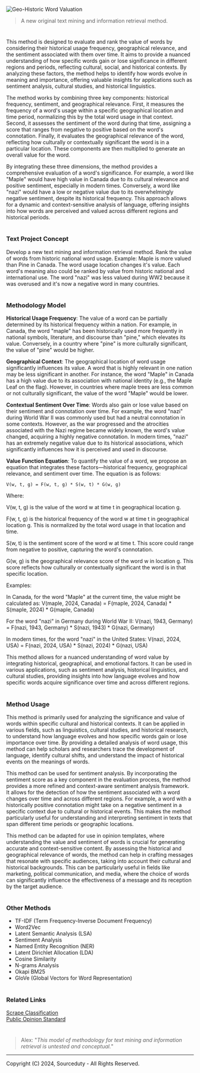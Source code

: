 ![Geo-Historic Word Valuation](https://github.com/user-attachments/assets/113ab541-9d04-4bed-85b0-52c3f0625cc5)

> A new original text mining and information retrieval method.

#

This method is designed to evaluate and rank the value of words by considering their historical usage frequency, geographical relevance, and the sentiment associated with them over time. It aims to provide a nuanced understanding of how specific words gain or lose significance in different regions and periods, reflecting cultural, social, and historical contexts. By analyzing these factors, the method helps to identify how words evolve in meaning and importance, offering valuable insights for applications such as sentiment analysis, cultural studies, and historical linguistics.

The method works by combining three key components: historical frequency, sentiment, and geographical relevance. First, it measures the frequency of a word's usage within a specific geographical location and time period, normalizing this by the total word usage in that context. Second, it assesses the sentiment of the word during that time, assigning a score that ranges from negative to positive based on the word's connotation. Finally, it evaluates the geographical relevance of the word, reflecting how culturally or contextually significant the word is in a particular location. These components are then multiplied to generate an overall value for the word.

By integrating these three dimensions, the method provides a comprehensive evaluation of a word's significance. For example, a word like "Maple" would have high value in Canada due to its cultural relevance and positive sentiment, especially in modern times. Conversely, a word like "nazi" would have a low or negative value due to its overwhelmingly negative sentiment, despite its historical frequency. This approach allows for a dynamic and context-sensitive analysis of language, offering insights into how words are perceived and valued across different regions and historical periods.

#
### Text Project Concept

Develop a new text mining and information retrieval method. Rank the value of words from historic national word usage. Example: Maple is more valued than Pine in Canada. The word usage location changes it's value. Each word's meaning also could be ranked by value from historic national and international use. The word "nazi" was less valued during WW2 because it was overused and it's now a negative word in many countries.

#
### Methodology Model

**Historical Usage Frequency**: The value of a word can be partially determined by its historical frequency within a nation. For example, in Canada, the word "maple" has been historically used more frequently in national symbols, literature, and discourse than "pine," which elevates its value. Conversely, in a country where "pine" is more culturally significant, the value of "pine" would be higher.

**Geographical Context**: The geographical location of word usage significantly influences its value. A word that is highly relevant in one nation may be less significant in another. For instance, the word "Maple" in Canada has a high value due to its association with national identity (e.g., the Maple Leaf on the flag). However, in countries where maple trees are less common or not culturally significant, the value of the word "Maple" would be lower.

**Contextual Sentiment Over Time**: Words also gain or lose value based on their sentiment and connotation over time. For example, the word "nazi" during World War II was commonly used but had a neutral connotation in some contexts. However, as the war progressed and the atrocities associated with the Nazi regime became widely known, the word's value changed, acquiring a highly negative connotation. In modern times, "nazi" has an extremely negative value due to its historical associations, which significantly influences how it is perceived and used in discourse.

**Value Function Equation**: To quantify the value of a word, we propose an equation that integrates these factors—historical frequency, geographical relevance, and sentiment over time. The equation is as follows:

```
V(w, t, g) = F(w, t, g) * S(w, t) * G(w, g)
```

Where:

V(w, t, g) is the value of the word w at time t in geographical location g.

F(w, t, g) is the historical frequency of the word w at time t in geographical location g. This is normalized by the total word usage in that location and time.

S(w, t) is the sentiment score of the word w at time t. This score could range from negative to positive, capturing the word's connotation.

G(w, g) is the geographical relevance score of the word w in location g. This score reflects how culturally or contextually significant the word is in that specific location.

Examples:

In Canada, for the word "Maple" at the current time, the value might be calculated as:
V(maple, 2024, Canada) = F(maple, 2024, Canada) * S(maple, 2024) * G(maple, Canada)

For the word "nazi" in Germany during World War II:
V(nazi, 1943, Germany) = F(nazi, 1943, Germany) * S(nazi, 1943) * G(nazi, Germany)

In modern times, for the word "nazi" in the United States:
V(nazi, 2024, USA) = F(nazi, 2024, USA) * S(nazi, 2024) * G(nazi, USA)

This method allows for a nuanced understanding of word value by integrating historical, geographical, and emotional factors. It can be used in various applications, such as sentiment analysis, historical linguistics, and cultural studies, providing insights into how language evolves and how specific words acquire significance over time and across different regions.

#
### Method Usage

This method is primarily used for analyzing the significance and value of words within specific cultural and historical contexts. It can be applied in various fields, such as linguistics, cultural studies, and historical research, to understand how language evolves and how specific words gain or lose importance over time. By providing a detailed analysis of word usage, this method can help scholars and researchers trace the development of language, identify cultural shifts, and understand the impact of historical events on the meanings of words.

This method can be used for sentiment analysis. By incorporating the sentiment score as a key component in the evaluation process, the method provides a more refined and context-aware sentiment analysis framework. It allows for the detection of how the sentiment associated with a word changes over time and across different regions. For example, a word with a historically positive connotation might take on a negative sentiment in a specific context due to cultural or historical events. This makes the method particularly useful for understanding and interpreting sentiment in texts that span different time periods or geographic locations.

This method can be adapted for use in opinion templates, where understanding the value and sentiment of words is crucial for generating accurate and context-sensitive content. By assessing the historical and geographical relevance of words, the method can help in crafting messages that resonate with specific audiences, taking into account their cultural and historical backgrounds. This can be particularly useful in fields like marketing, political communication, and media, where the choice of words can significantly influence the effectiveness of a message and its reception by the target audience.

#
### Other Methods

- TF-IDF (Term Frequency-Inverse Document Frequency)
- Word2Vec
- Latent Semantic Analysis (LSA)
- Sentiment Analysis
- Named Entity Recognition (NER)
- Latent Dirichlet Allocation (LDA)
- Cosine Similarity
- N-grams Analysis
- Okapi BM25
- GloVe (Global Vectors for Word Representation)

#
### Related Links

[Scrape Classification](https://github.com/sourceduty/Scrape_Classification)
<br>
[Public Opinion Standard](https://github.com/sourceduty/Public_Opinion_Standard)

#

> Alex: "*This model of methodology for text mining and information retrieval is untested and conceptual.*"

***
Copyright (C) 2024, Sourceduty - All Rights Reserved.
